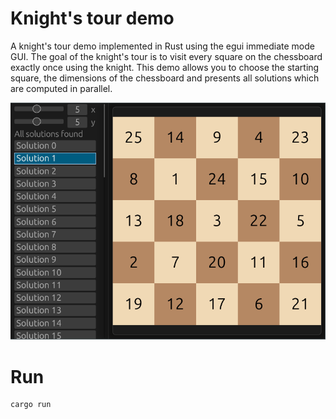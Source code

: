 # Knight's tour demo

A knight's tour demo implemented in Rust using the egui immediate mode GUI. The goal of the knight's tour is to visit every square on the chessboard exactly once using the knight. This demo allows you to choose the starting square, the dimensions of the chessboard and presents all solutions which are computed in parallel.

![Knight's tour GUI screenshot](knights-tour-screenshot.png)

# Run

```
cargo run
```
